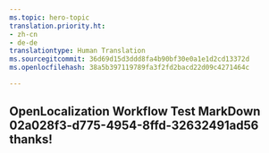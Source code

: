 ```yaml
---
ms.topic: hero-topic
translation.priority.ht:
- zh-cn
- de-de
translationtype: Human Translation
ms.sourcegitcommit: 36d69d15d3ddd8fa4b90bf30e0a1e1d2cd13372d
ms.openlocfilehash: 38a5b397119789fa3f2fd2bacd22d09c4271464c

---
```

## OpenLocalization Workflow Test MarkDown 02a028f3-d775-4954-8ffd-32632491ad56 thanks!



<!--HONumber=Sep16_HO1-->



